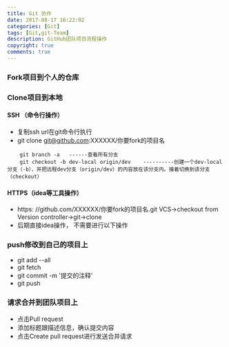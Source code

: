 ```yaml
---
title: Git 协作
date: 2017-08-17 16:22:02
categories: [Git]
tags: [Git,git-Team]
description: GitHub团队项目流程操作
copyright: true
comments: true
---
```

<!-- more -->
### Fork项目到个人的仓库
### Clone项目到本地
#### SSH （命令行操作）
* 复制ssh url在git命令行执行
* git clone git@github.com:XXXXXX/你要fork的项目名
```
    git branch -a   ------查看所有分支
    git checkout -b dev-local origin/dev    ----------创建一个dev-local分支（-b），并把远程dev分支（origin/dev）的内容放在该分支内。接着切换到该分支（checkout）
```
#### HTTPS（idea等工具操作）
* https: //github.com/XXXXXX/你要fork的项目名.git
	VCS->checkout from Version controller->git->clone
* 后期直接idea操作， 不需要进行以下操作

### push修改到自己的项目上
* git add --all
* git fetch
* git commit -m '提交的注释'
* git push 

### 请求合并到团队项目上
* 点击Pull request
* 添加标题跟描述信息，确认提交内容
* 点击Create pull request进行发送合并请求